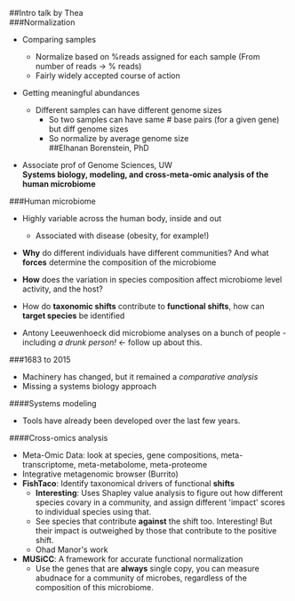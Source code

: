 ##Intro talk by Thea  
###Normalization  
- Comparing samples  
	- Normalize based on %reads assigned for each sample (From number of reads -> % reads)  
	- Fairly widely accepted course of action  

- Getting meaningful abundances   
	- Different samples can have different genome sizes  
		- So two samples can have same # base pairs (for a given gene) but diff genome sizes  
		- So normalize by average genome size   
##Elhanan Borenstein, PhD  
- Associate prof of Genome Sciences, UW  
**Systems biology, modeling, and cross-meta-omic analysis of the human microbiome**  

###Human microbiome  
- Highly variable across the human body, inside and out   
	- Associated with disease (obesity, for example!)  
- **Why** do different individuals have different communities? And what **forces** determine the composition of the microbiome  
- **How** does the variation in species composition affect microbiome level activity, and the host?  
- How do **taxonomic shifts** contribute to **functional shifts**, how can **target species** be identified  

- Antony Leeuwenhoeck did microbiome analyses on a bunch of people - including *a drunk person!*  <- follow up about this.  

###1683 to 2015  
- Machinery has changed, but it remained a *comparative analysis*   
- Missing a systems biology approach  

####Systems modeling  
- Tools have already been developed over the last few years.

####Cross-omics analysis   
- Meta-Omic Data: look at species, gene compositions, meta-transcriptome, meta-metabolome, meta-proteome  
- Integrative metagenomic browser (Burrito)  
- **FishTaco**: Identify taxonomical drivers of functional **shifts**  
	- **Interesting**: Uses Shapley value analysis to figure out how different species covary in a community, and assign different 'impact' scores to individual species using that.  
	- See species that contribute **against** the shift too. Interesting! But their impact is outweighed by those that contribute to the positive shift.   
	- Ohad Manor's work  
- **MUSiCC**: A framework for accurate functional normalization  
	- Use the genes that are **always** single copy, you can measure abudnace for a community of microbes, regardless of the composition of this microbiome.  



